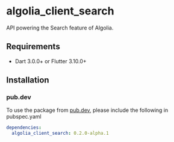 # algolia_client_search
API powering the Search feature of Algolia.

## Requirements

* Dart 3.0.0+ or Flutter 3.10.0+

## Installation

### pub.dev
To use the package from [pub.dev](https://pub.dev), please include the following in pubspec.yaml
```yaml
dependencies:
  algolia_client_search: 0.2.0-alpha.1
```

